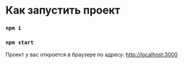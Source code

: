 # Как запустить проект

### `npm i`

### `npm start`

Проект у вас откроется в браузере по адресу: [http://localhost:3000](http://localhost:3000)
